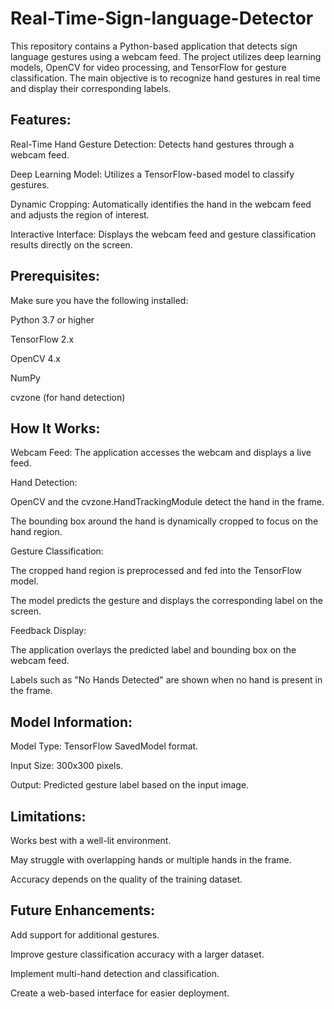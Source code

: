 # Real-Time-Sign-language-Detector
This repository contains a Python-based application that detects sign language gestures using a webcam feed. The project utilizes deep learning models, OpenCV for video processing, and TensorFlow for gesture classification. The main objective is to recognize hand gestures in real time and display their corresponding labels.

Features:
--------

Real-Time Hand Gesture Detection: Detects hand gestures through a webcam feed.

Deep Learning Model: Utilizes a TensorFlow-based model to classify gestures.

Dynamic Cropping: Automatically identifies the hand in the webcam feed and adjusts the region of interest.

Interactive Interface: Displays the webcam feed and gesture classification results directly on the screen.

Prerequisites:
-------------

Make sure you have the following installed:

Python 3.7 or higher

TensorFlow 2.x

OpenCV 4.x

NumPy

cvzone (for hand detection)

How It Works:
-------------

Webcam Feed:
The application accesses the webcam and displays a live feed.

Hand Detection:

OpenCV and the cvzone.HandTrackingModule detect the hand in the frame.

The bounding box around the hand is dynamically cropped to focus on the hand region.

Gesture Classification:

The cropped hand region is preprocessed and fed into the TensorFlow model.

The model predicts the gesture and displays the corresponding label on the screen.

Feedback Display:

The application overlays the predicted label and bounding box on the webcam feed.

Labels such as "No Hands Detected" are shown when no hand is present in the frame.

Model Information:
-----------------

Model Type: TensorFlow SavedModel format.

Input Size: 300x300 pixels.

Output: Predicted gesture label based on the input image.



Limitations:
-----------

Works best with a well-lit environment.

May struggle with overlapping hands or multiple hands in the frame.

Accuracy depends on the quality of the training dataset.

Future Enhancements:
-------------------

Add support for additional gestures.

Improve gesture classification accuracy with a larger dataset.

Implement multi-hand detection and classification.

Create a web-based interface for easier deployment.

